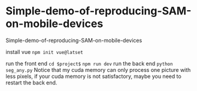 # Simple-demo-of-reproducing-SAM-on-mobile-devices
Simple-demo-of-reproducing-SAM-on-mobile-devices

install vue
``npm init vue@latset``

run the front end
``cd $project$``
``npm run dev``
run the back end
``python seg_any.py``
Notice that my cuda memory can only process one picture with less pixels, if your cuda memory is not satisfactory, maybe you need to restart the back end.
